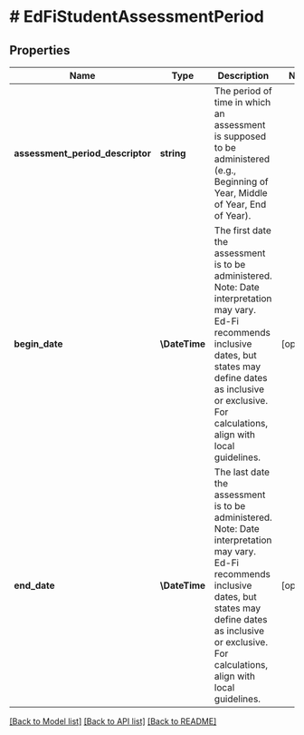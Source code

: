 # # EdFiStudentAssessmentPeriod

## Properties

Name | Type | Description | Notes
------------ | ------------- | ------------- | -------------
**assessment_period_descriptor** | **string** | The period of time in which an assessment is supposed to be administered (e.g., Beginning of Year, Middle of Year, End of Year). |
**begin_date** | **\DateTime** | The first date the assessment is to be administered.  Note: Date interpretation may vary. Ed-Fi recommends inclusive dates, but states may define dates as inclusive or exclusive. For calculations, align with local guidelines. | [optional]
**end_date** | **\DateTime** | The last date the assessment is to be administered.  Note: Date interpretation may vary. Ed-Fi recommends inclusive dates, but states may define dates as inclusive or exclusive. For calculations, align with local guidelines. | [optional]

[[Back to Model list]](../../README.md#models) [[Back to API list]](../../README.md#endpoints) [[Back to README]](../../README.md)
